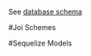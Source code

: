 See [database schema](https://github.com/WorkQuest/database-models/tree/testnet/database-schema.png)

#Joi Schemes



#Sequelize Models



